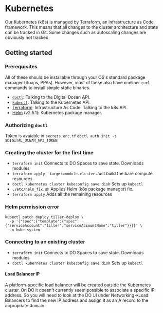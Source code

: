 # Kubernetes

Our Kubernetes (k8s) is managed by Terraform, an Infrastructure as Code framework. This
means that all changes to the cluster architecture and state can be tracked in Git. Some
changes such as autoscaling changes are obviously not tracked.

## Getting started
### Prerequisites
All of these should be installable through your OS's standard package manager (Snaps, PPAs).
However, most of these also have oneliner `curl` commands to install simple static binaries.

  * [`doctl`](https://github.com/digitalocean/doctl): Talking to the Digital Ocean API. 
  * [`kubectl`](https://kubernetes.io/docs/tasks/tools/install-kubectl/): Talking to the Kubernetes API. 
  * [Terraform](https://learn.hashicorp.com/terraform/getting-started/install.html): Infrastructure As Code. Talking to the k8s API.
  * [Helm](https://v3.helm.sh/docs/intro/install/) (v2.5.1): Kubernetes package manager.

### Authorizing `doctl`
Token is avaiable in `secrets.enc.tf`
`doctl auth init -t $DIGITAL_OCEAN_API_TOKEN`

### Creating the cluster for the first time
  * `terraform init` Connects to DO Spaces to save state. Downloads modules
  * `terraform apply -target=module.cluster` Just build the bare compute resources
  * `doctl kubernetes cluster kubeconfig save dish` Sets up `kubectl`
  *  `./etc/helm_fix.sh` Applies Helm (k8s package manager) fix.
  * `terraform apply` Adds all the remaining resources

### Helm permission error
```
kubectl patch deploy tiller-deploy \
  -p '{"spec":{"template":{"spec":{"serviceAccount":"tiller","serviceAccountName":"tiller"}}}}' \
  -n kube-system
```

### Connecting to an existing cluster
  * `terraform init` Connects to DO Spaces to save state. Downloads modules
  * `doctl kubernetes cluster kubeconfig save dish` Sets up `kubectl`

#### Load Balancer IP
A platform-specific load balancer will be created outside the Kubernetes cluster. On DO it
doesn't currently seem possible to associate a specific IP address. So you will need to look
at the DO UI under Networking->Load Balancers to find the new IP address and assign it as an
A record to the appropriate domain.

